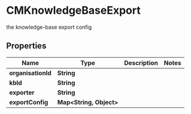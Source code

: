 

# CMKnowledgeBaseExport

the knowledge-base export config

## Properties

| Name | Type | Description | Notes |
|------------ | ------------- | ------------- | -------------|
|**organisationId** | **String** |  |  |
|**kbId** | **String** |  |  |
|**exporter** | **String** |  |  |
|**exportConfig** | **Map&lt;String, Object&gt;** |  |  |



